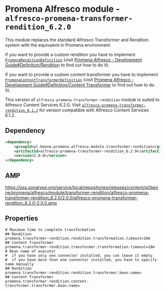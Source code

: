 # Promena Alfresco module - `alfresco-promena-transformer-rendition_6.2.0`
This module replaces the standard Alfresco Transformer and Rendition system with the equivalent in Promena environment.

If you want to provide a custom rendition you have to implement [`PromenaRenditionDefinition`](../alfresco-promena-lib-transformer-rendition/src/main/kotlin/pl/beone/promena/alfresco/lib/transformerrendition/contract/rendition/definition/PromenaRenditionDefinition.kt) (visit [Promena Alfresco - Development Guide#Definition/Rendition](./../../DEVELOPMENT-GUIDE.md#rendition) to find out how to do it).

If you want to provide a custom content transformer you have to implement [`PromenaContentTransformerDefinition`](../alfresco-promena-lib-transformer-rendition/src/main/kotlin/pl/beone/promena/alfresco/lib/transformerrendition/contract/transformer/definition/PromenaContentTransformerDefinition.kt) (visit [Promena Alfresco - Development Guide#Definition/Content Transformer](./../../DEVELOPMENT-GUIDE.md#content-transformer) to find out how to do it).

This version of `alfresco-promena-transformer-rendition` module is suited to Alfresco Content Services 6.2.0. Visit [`alfresco-promena-transformer-rendition_6.1.2`](./../alfresco-promena-transformer-rendition_6.1.2) for version compatible with Alfresco Content Services 6.1.2.

## Dependency
```xml
<dependency>
    <groupId>pl.beone.promena.alfresco.module.transformer-rendition</groupId>
    <artifactId>alfresco-promena-transformer-rendition_6.2.0</artifactId>
    <version>2.0.0</version>
</dependency>
```

## AMP
https://oss.sonatype.org/service/local/repositories/releases/content/pl/beone/promena/alfresco/module/transformer-rendition/alfresco-promena-transformer-rendition_6.2.0/2.0.0/alfresco-promena-transformer-rendition_6.2.0-2.0.0.amp
## Properties
```properties
# Maximum time to complete transformation
## Rendition
promena.transformer-rendition.rendition.transformation.timeout=10m
## Content Transformer
promena.transformer-rendition.transformer.transformation.timeout=10m
# Bean name of executor
#  if you have only one connector installed, you can leave it empty
#  if you have more than one connector installed, you have to specify name manually
## Rendition
promena.transformer-rendition.rendition.transformer.bean.name=
## Content Transformer
promena.transformer-rendition.content-transformer.transformer.bean.name=
```